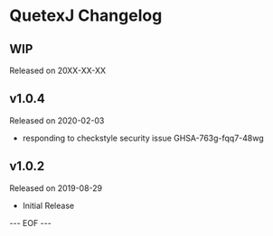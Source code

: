 QuetexJ Changelog
===================

## WIP
Released on 20XX-XX-XX

## v1.0.4
Released on 2020-02-03
- responding to checkstyle security issue GHSA-763g-fqq7-48wg

## v1.0.2
Released on 2019-08-29
- Initial Release

--- EOF ---

